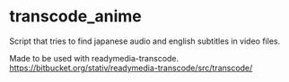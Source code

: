 # transcode_anime
Script that tries to find japanese audio and english subtitles in video files.

Made to be used with readymedia-transcode. https://bitbucket.org/stativ/readymedia-transcode/src/transcode/
